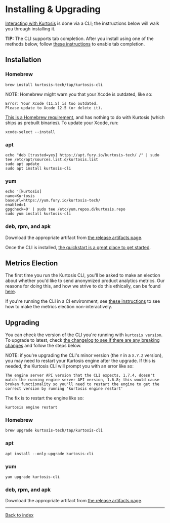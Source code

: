Installing & Upgrading
======================
[Interacting with Kurtosis][using-the-cli] is done via a CLI; the instructions below will walk you through installing it.

**TIP:** The CLI supports tab completion. After you install using one of the methods below, follow [these instructions](./adding-tab-completion.md) to enable tab completion.

Installation
------------
### Homebrew
```
brew install kurtosis-tech/tap/kurtosis-cli
```

NOTE: Homebrew might warn you that your Xcode is outdated, like so:

```
Error: Your Xcode (11.5) is too outdated.
Please update to Xcode 12.5 (or delete it).
```

[This is a Homebrew requirement](https://docs.brew.sh/Installation), and has nothing to do with Kurtosis (which ships as prebuilt binaries). To update your Xcode, run:

```
xcode-select --install
```

### apt
```
echo "deb [trusted=yes] https://apt.fury.io/kurtosis-tech/ /" | sudo tee /etc/apt/sources.list.d/kurtosis.list
sudo apt update
sudo apt install kurtosis-cli
```

### yum
```
echo '[kurtosis]
name=Kurtosis
baseurl=https://yum.fury.io/kurtosis-tech/
enabled=1
gpgcheck=0' | sudo tee /etc/yum.repos.d/kurtosis.repo
sudo yum install kurtosis-cli
```

### deb, rpm, and apk
Download the appropriate artifact from [the release artifacts page][release-artifacts].

Once the CLI is installed, [the quickstart is a great place to get started][quickstart].

Metrics Election
----------------
The first time you run the Kurtosis CLI, you'll be asked to make an election about whether you'd like to send anonymized product analytics metrics. Our reasons for doing this, and how we strive to do this ethically, can be found [here](./metrics-philosophy.md).

If you're running the CLI in a CI environment, see [these instructions](./running-in-ci.md) to see how to make the metrics election non-interactively.

Upgrading
---------
You can check the version of the CLI you're running with `kurtosis version`. To upgrade to latest, check [the changelog to see if there are any breaking changes][changelog] and follow the steps below. 

NOTE: if you're upgrading the CLI's minor version (the `Y` in a `X.Y.Z` version), you may need to restart your Kurtosis engine after the upgrade. If this is needed, the Kurtosis CLI will prompt you with an error like so:
```
The engine server API version that the CLI expects, 1.7.4, doesn't match the running engine server API version, 1.6.8; this would cause broken functionality so you'll need to restart the engine to get the correct version by running 'kurtosis engine restart'
```
The fix is to restart the engine like so:
```
kurtosis engine restart
```

### Homebrew
```
brew upgrade kurtosis-tech/tap/kurtosis-cli
```

### apt
```
apt install --only-upgrade kurtosis-cli
```

### yum
```
yum upgrade kurtosis-cli
```

### deb, rpm, and apk
Download the appropriate artifact from [the release artifacts page][release-artifacts].

---

[Back to index](https://docs.kurtosistech.com)

[using-the-cli]: ./using-the-cli.md
[lib-documentation]: ./kurtosis-client/lib-documentation
[quickstart]: https://github.com/kurtosis-tech/kurtosis-onboarding-experience/tree/master#kurtosis-ethereum-quickstart
[release-artifacts]: https://github.com/kurtosis-tech/kurtosis-cli-release-artifacts/releases
[changelog]: ./kurtosis/changelog
